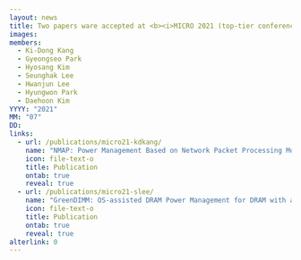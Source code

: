 ```yaml
---
layout: news
title: Two papers ware accepted at <b><i>MICRO 2021 (top-tier conference)</i></b>.
images:
members:
  - Ki-Dong Kang
  - Gyeongseo Park
  - Hyosang Kim
  - Seunghak Lee
  - Hwanjun Lee
  - Hyungwon Park
  - Daehoon Kim
YYYY: "2021"
MM: "07"
DD: 
links:
  - url: /publications/micro21-kdkang/
    name: "NMAP: Power Management Based on Network Packet Processing Mode Transition for Latency-Critical Workloads"
    icon: file-text-o
    title: Publication
    ontab: true
    reveal: true
  - url: /publications/micro21-slee/
    name: "GreenDIMM: OS-assisted DRAM Power Management for DRAM with a Sub-array Granularity Power-Down State"
    icon: file-text-o
    title: Publication
    ontab: true
    reveal: true
alterlink: 0
---
```

